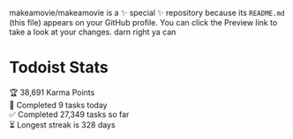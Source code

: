 makeamovie/makeamovie is a ✨ special ✨ repository because its `README.md` (this file) appears on your GitHub profile.
You can click the Preview link to take a look at your changes. darn right ya can

# Todoist Stats

<!-- TODO-IST:START -->
🏆  38,691 Karma Points           
🌸  Completed 9 tasks today           
✅  Completed 27,349 tasks so far           
⏳  Longest streak is 328 days
<!-- TODO-IST:END -->